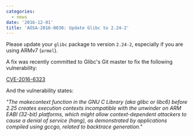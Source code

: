 ```yaml
---
categories:
  - news
date: '2016-12-01'
title: 'AOSA-2016-0030: Update Glibc to 2.24-2'
---
```



Please update your `glibc` package to version `2.24-2`, especially if you are using ARMv7 (`armel`).

A fix was recently committed to Glibc's Git master to fix the following vulnerability:

[CVE-2016-6323](https://cve.mitre.org/cgi-bin/cvename.cgi?name=CVE-2016-6323)

And the vulnerability states:

*"The makecontext function in the GNU C Library (aka glibc or libc6) before 2.25 creates execution contexts incompatible with the unwinder on ARM EABI (32-bit) platforms, which might allow context-dependent attackers to cause a denial of service (hang), as demonstrated by applications compiled using gccgo, related to backtrace generation."*